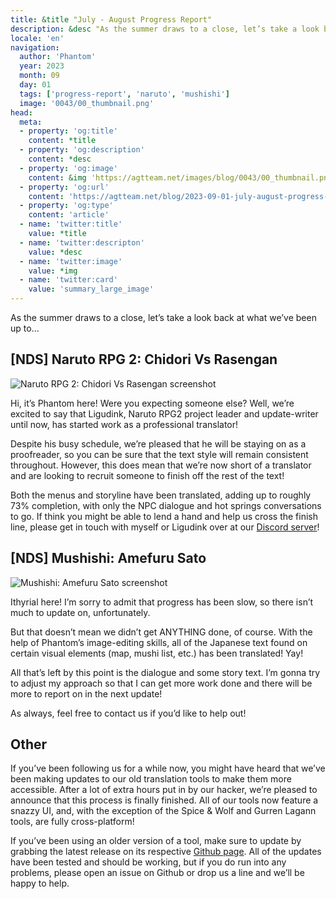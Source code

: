 ```yaml
---
title: &title "July - August Progress Report"
description: &desc "As the summer draws to a close, let’s take a look back at what we’ve been up to…"
locale: 'en'
navigation:
  author: 'Phantom'
  year: 2023
  month: 09
  day: 01
  tags: ['progress-report', 'naruto', 'mushishi']
  image: '0043/00_thumbnail.png'
head:
  meta:
  - property: 'og:title'
    content: *title
  - property: 'og:description'
    content: *desc
  - property: 'og:image'
    content: &img 'https://agtteam.net/images/blog/0043/00_thumbnail.png'
  - property: 'og:url'
    content: 'https://agtteam.net/blog/2023-09-01-july-august-progress-report'
  - property: 'og:type'
    content: 'article'
  - name: 'twitter:title'
    value: *title
  - name: 'twitter:descripton'
    value: *desc
  - name: 'twitter:image'
    value: *img
  - name: 'twitter:card'
    value: 'summary_large_image'
---
```


As the summer draws to a close, let’s take a look back at what we’ve been up to…

## [NDS] Naruto RPG 2: Chidori Vs Rasengan

![Naruto RPG 2: Chidori Vs Rasengan screenshot](/images/blog/0043/727251438117535744_0.png)

Hi, it’s Phantom here! Were you expecting someone else? Well, we’re excited to say that Ligudink, Naruto RPG2 project leader and update-writer until now, has started work as a professional translator!

Despite his busy schedule, we’re pleased that he will be staying on as a proofreader, so you can be sure that the text style will remain consistent throughout. However, this does mean that we’re now short of a translator and are looking to recruit someone to finish off the rest of the text!

Both the menus and storyline have been translated, adding up to roughly 73% completion, with only the NPC dialogue and hot springs conversations to go. If think you might be able to lend a hand and help us cross the finish line, please get in touch with myself or Ligudink over at our [Discord server](https://discord.com/invite/UUF7Zbm)!


## [NDS] Mushishi: Amefuru Sato

![Mushishi: Amefuru Sato screenshot](/images/blog/0043/727251438117535744_1.png)

Ithyrial here! I’m sorry to admit that progress has been slow, so there isn’t much to update on, unfortunately.

But that doesn’t mean we didn’t get ANYTHING done, of course. With the help of Phantom’s image-editing skills, all of the Japanese text found on certain visual elements (map, mushi list, etc.) has been translated! Yay!

All that’s left by this point is the dialogue and some story text. I’m gonna try to adjust my approach so that I can get more work done and there will be more to report on in the next update!

As always, feel free to contact us if you’d like to help out!


## Other

If you’ve been following us for a while now, you might have heard that we’ve been making updates to our old translation tools to make them more accessible. After a lot of extra hours put in by our hacker, we’re pleased to announce that this process is finally finished. All of our tools now feature a snazzy UI, and, with the exception of the Spice & Wolf and Gurren Lagann tools, are fully cross-platform!

If you’ve been using an older version of a tool, make sure to update by grabbing the latest release on its respective [Github page](https://github.com/orgs/AGTTeam/repositories). All of the updates have been tested and should be working, but if you do run into any problems, please open an issue on Github or drop us a line and we’ll be happy to help.
